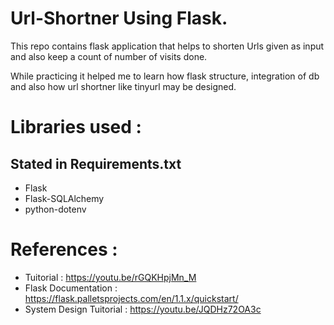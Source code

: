 # Url-Shortner Using Flask.

This repo contains flask application that helps to shorten Urls given as input and also keep a count of number of visits done.

While practicing it helped me to learn how flask structure, integration of db and also how url shortner like tinyurl may be designed.


# Libraries used :
## Stated in Requirements.txt
- Flask
- Flask-SQLAlchemy
- python-dotenv


# References :

* Tuitorial : https://youtu.be/rGQKHpjMn_M
* Flask Documentation : https://flask.palletsprojects.com/en/1.1.x/quickstart/
* System Design Tuitorial : https://youtu.be/JQDHz72OA3c
